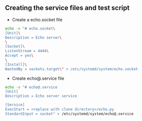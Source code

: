 ## Creating the service files and test script

* Create a echo.socket file

```bash
echo -e "# echo.socket\
[Unit]\
Description = Echo server\
\
[Socket]\
ListenStream = 4444\
Accept = yes\
\
[Install]\
WantedBy = sockets.target\" > /etc/systemd/system/echo.socket
```

* Create echo@.service file

```bash
echo -e "# echo@.service
[Unit]
Description = Echo server service

[Service]
ExecStart = <replace with clone directory>/echo.py
StandardInput = socket" > /etc/systemd/system/echo@.service
```
